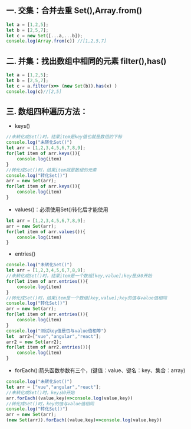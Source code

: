 ## 一. 交集：合并去重 Set(),Array.from()
```js
let a = [1,2,5];
let b = [2,5,7];
let c = new Set([...a,...b]);
console.log(Array.from(c)) //[1,2,5,7]
```

## 二. 并集：找出数组中相同的元素 filter(),has()
```js
let a = [1,2,5];
let b = [2,5,7];
let c = a.filter(x=> (new Set(b)).has(x) )
console.log(c)//[2,5]
```

## 三. 数组四种遍历方法：
  *  keys()
  ```js
  //未转化成Set()时，结果item是key值也就是数组的下标
  console.log("未转化Set()")
  let arr = [1,2,3,4,5,6,7,8,9];
  for(let item of arr.keys()){
      console.log(item)
  }
  //转化成Set()时，结果item就是数组的元素
  console.log("转化Set()")
  arr = new Set(arr);
  for(let item of arr.keys()){
      console.log(item)
  }
  ```

  *  values()：必须使用Set()转化后才能使用
  ```js
  let arr = [1,2,3,4,5,6,7,8,9];
  arr = new Set(arr);
  for(let item of arr.values()){
      console.log(item)
  }
  ```

  *  entries()
  ```js
  console.log("未转化Set()")
  let arr = [1,2,3,4,5,6,7,8,9];
  //未转化成Set()时，结果item是一个数组[key,value];key是从0开始
  for(let item of arr.entries()){
      console.log(item)
  }
  //转化成Set()时，结果item是一个数组[key,value];key的值与value值相同
  console.log("转化Set()")
  arr = new Set(arr);
  for(let item of arr.entries()){
      console.log(item)
  }
  console.log("测试key值是否与value值相等")
  let  arr2=["vue","angular","react"];
  arr2 = new Set(arr2);
  for(let item of arr2.entries()){
      console.log(item)
  }
  ```

  *  forEach():箭头函数参数有三个，(键值：value、键名：key、集合：array)
  ```js
  console.log("未转化Set()")
  let arr = ["vue","angular","react"];
  //未转化成Set()时，key从0开始
  arr.forEach((value,key)=>console.log(value,key))
  //转化成Set()时，key的值与value值相同
  console.log("转化Set()")
  arr = new Set(arr);
  (new Set(arr)).forEach((value,key)=>console.log(value,key))
  ```